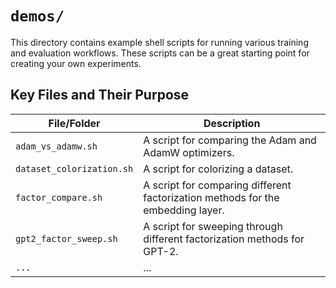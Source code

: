 # `demos/`

This directory contains example shell scripts for running various training and evaluation workflows. These scripts can be a great starting point for creating your own experiments.

## Key Files and Their Purpose

| File/Folder | Description |
|---|---|
| `adam_vs_adamw.sh` | A script for comparing the Adam and AdamW optimizers. |
| `dataset_colorization.sh` | A script for colorizing a dataset. |
| `factor_compare.sh` | A script for comparing different factorization methods for the embedding layer. |
| `gpt2_factor_sweep.sh` | A script for sweeping through different factorization methods for GPT-2. |
| `...` | ... |